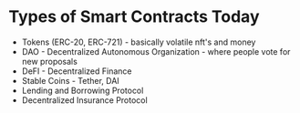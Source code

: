 # Types of Smart Contracts Today
- Tokens (ERC-20, ERC-721) - basically volatile nft's and money
- DAO - Decentralized  Autonomous Organization - where people vote for new proposals
- DeFI - Decentralized Finance
- Stable Coins - Tether, DAI
- Lending and Borrowing Protocol 
- Decentralized Insurance Protocol 
